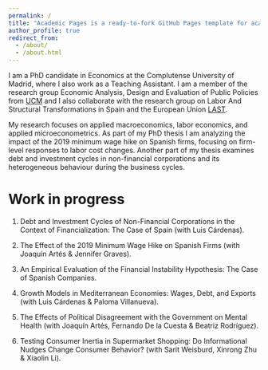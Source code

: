 ```yaml
---
permalink: /
title: "Academic Pages is a ready-to-fork GitHub Pages template for academic personal websites"
author_profile: true
redirect_from: 
  - /about/
  - /about.html
---
```


I am a PhD candidate in Economics at the Complutense University of Madrid, where I also work as a Teaching Assistant. I am a member of the research group Economic Analysis, Design and Evaluation of Public Policies from [UCM](https://www.ucm.es/grupos/grupo/1011) and I also collaborate with the research group on Labor And Structural Transformations in Spain and the European Union [LAST](https://www.ucm.es/last).


My research focuses on applied macroeconomics, labor economics, and applied microeconometrics. As part of my PhD thesis I am analyzing the impact of the 2019 minimum wage hike on Spanish firms, focusing on firm-level responses to labor cost changes. Another part of my thesis examines debt and investment cycles in non-financial corporations and its heterogeneous behaviour during the business cycles. 

Work in progress
======

1. Debt and Investment Cycles of Non-Financial Corporations in the Context of Financialization: The Case of Spain (with Luis Cárdenas).

2. The Effect of the 2019 Minimum Wage Hike on Spanish Firms (with Joaquín Artés & Jennifer Graves).

3. An Empirical Evaluation of the Financial Instability Hypothesis: The Case of Spanish Companies.

4. Growth Models in Mediterranean Economies: Wages, Debt, and Exports (with Luis Cárdenas & Paloma Villanueva).

5. The Effects of Political Disagreement with the Government on Mental Health (with Joaquín Artés, Fernando De la Cuesta & Beatriz Rodríguez).

6. Testing Consumer Inertia in Supermarket Shopping: Do Informational Nudges Change Consumer Behavior? (with Sarit Weisburd, Xinrong Zhu & Xiaolin Li).

